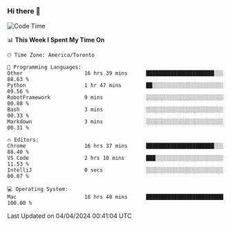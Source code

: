 ### Hi there 👋


<!--START_SECTION:waka-->
![Code Time](http://img.shields.io/badge/Code%20Time-1%2C824%20hrs%2025%20mins-blue)

📊 **This Week I Spent My Time On** 

```text
🕑︎ Time Zone: America/Toronto

💬 Programming Languages: 
Other                    16 hrs 39 mins      ██████████████████████░░░   88.63 % 
Python                   1 hr 47 mins        ██░░░░░░░░░░░░░░░░░░░░░░░   09.56 % 
RobotFramework           9 mins              ░░░░░░░░░░░░░░░░░░░░░░░░░   00.88 % 
Bash                     3 mins              ░░░░░░░░░░░░░░░░░░░░░░░░░   00.33 % 
Markdown                 3 mins              ░░░░░░░░░░░░░░░░░░░░░░░░░   00.31 % 

🔥 Editors: 
Chrome                   16 hrs 37 mins      ██████████████████████░░░   88.40 % 
VS Code                  2 hrs 10 mins       ███░░░░░░░░░░░░░░░░░░░░░░   11.53 % 
IntelliJ                 0 secs              ░░░░░░░░░░░░░░░░░░░░░░░░░   00.07 % 

💻 Operating System: 
Mac                      18 hrs 48 mins      █████████████████████████   100.00 % 
```


 Last Updated on 04/04/2024 00:41:04 UTC
<!--END_SECTION:waka-->

<!--
**SillyPasty/SillyPasty** is a ✨ _special_ ✨ repository because its `README.md` (this file) appears on your GitHub profile.

Here are some ideas to get you started:

- 🔭 I’m currently working on ...
- 🌱 I’m currently learning ...
- 👯 I’m looking to collaborate on ...
- 🤔 I’m looking for help with ...
- 💬 Ask me about ...
- 📫 How to reach me: ...
- 😄 Pronouns: ...
- ⚡ Fun fact: ...
-->


